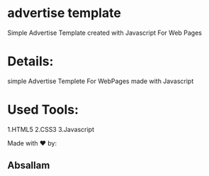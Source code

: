 # advertise template
Simple Advertise Template created with Javascript For Web Pages

# Details:
simple Advertise Templete For WebPages made with Javascript

# Used Tools:
1.HTML5
2.CSS3
3.Javascript

Made with ❤️ by: 
## Absallam
